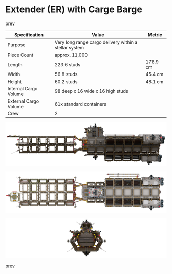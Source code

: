 # Extender (ER) with Carge Barge

[prev](../README.md)

| Specification | Value | Metric |
|---------------|-------|--------|
| Purpose | Very long range cargo delivery within a stellar system ||
| Piece Count | approx. 11,000 ||
| Length | 223.6 studs | 178.9 cm |
| Width | 56.8 studs | 45.4 cm |
| Height | 60.2 studs | 48.1 cm |
| Internal Cargo Volume | 98 deep x 16 wide x 16 high studs ||
| External Cargo Volume | 61x standard containers ||
| Crew | 2 ||

![](extender-er-cargo-barge_1.png)

![](extender-er-cargo-barge_2.png)

![](extender-er-cargo-barge_3.png)

[prev](../README.md)